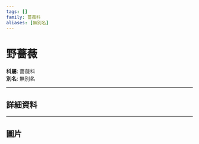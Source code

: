 ```yaml
---
tags: []
family: 薔薇科
aliases: [無別名]
---
```


# 野薔薇

**科屬**: 薔薇科  
**別名**: 無別名  

---

## 詳細資料


---

## 圖片
